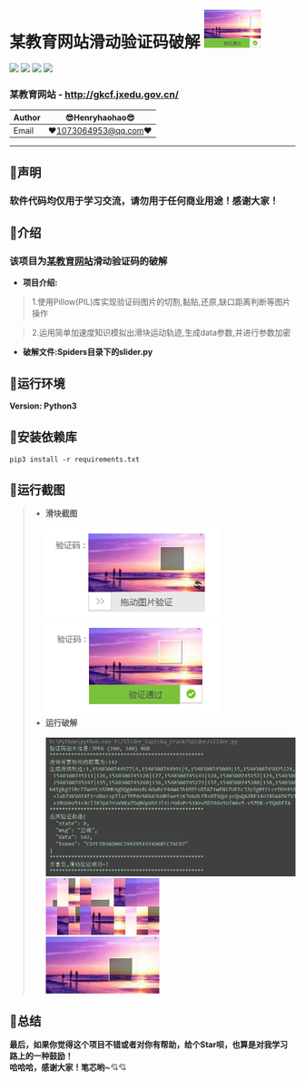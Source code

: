某教育网站滑动验证码破解 ![enter image description here](Pic/logo.png)
===========================
![](https://img.shields.io/badge/Python-3.6.3-green.svg) ![](https://img.shields.io/badge/requests-2.18.4-green.svg) ![](https://img.shields.io/badge/PyExecJS-1.5.1-green.svg) ![](https://img.shields.io/badge/Pillow-5.3.0-green.svg)
### 某教育网站 - http://gkcf.jxedu.gov.cn/
|Author|:sunglasses:Henryhaohao:sunglasses:|
|---|---
|Email|:hearts:1073064953@qq.com:hearts:

    
****
## :dolphin:声明
### 软件代码均仅用于学习交流，请勿用于任何商业用途！感谢大家！
## :dolphin:介绍
### 该项目为[某教育网站](http://gkcf.jxedu.gov.cn/)滑动验证码的破解
- **项目介绍:**
> 1.使用Pillow(PIL)库实现验证码图片的切割,黏贴,还原,缺口距离判断等图片操作<br>

> 2.运用简单加速度知识模拟出滑块运动轨迹,生成data参数,并进行参数加密
- **破解文件:Spiders目录下的slider.py**
## :dolphin:运行环境
**Version: Python3**
## :dolphin:安装依赖库
```
pip3 install -r requirements.txt
```
## :dolphin:运行截图
> - **滑块截图**<br><br>
![enter image description here](Pic/captcha_1.png)
![enter image description here](Pic/captcha_2.png)
> - **运行破解**<br><br>
![enter image description here](Pic/run.png)<br>
![enter image description here](Pic/img_normal.jpg)<br>
![enter image description here](Pic/img.jpg)
## :dolphin:**总结**
 **最后，如果你觉得这个项目不错或者对你有帮助，给个Star呗，也算是对我学习路上的一种鼓励！<br>
 哈哈哈，感谢大家！笔芯哟~**:cupid::cupid:


